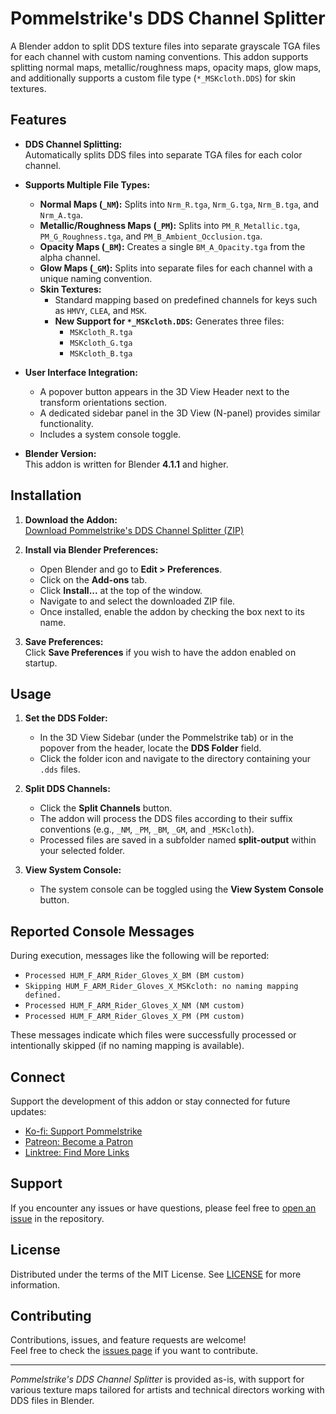 # Pommelstrike's DDS Channel Splitter


A Blender addon to split DDS texture files into separate grayscale TGA files for each channel with custom naming conventions. This addon supports splitting normal maps, metallic/roughness maps, opacity maps, glow maps, and additionally supports a custom file type (`*_MSKcloth.DDS`) for skin textures.

## Features

- **DDS Channel Splitting:**  
  Automatically splits DDS files into separate TGA files for each color channel.
  
- **Supports Multiple File Types:**  
  - **Normal Maps (`_NM`):** Splits into `Nrm_R.tga`, `Nrm_G.tga`, `Nrm_B.tga`, and `Nrm_A.tga`.
  - **Metallic/Roughness Maps (`_PM`):** Splits into `PM_R_Metallic.tga`, `PM_G_Roughness.tga`, and `PM_B_Ambient_Occlusion.tga`.
  - **Opacity Maps (`_BM`):** Creates a single `BM_A_Opacity.tga` from the alpha channel.
  - **Glow Maps (`_GM`):** Splits into separate files for each channel with a unique naming convention.
  - **Skin Textures:**  
    - Standard mapping based on predefined channels for keys such as `HMVY`, `CLEA`, and `MSK`.
    - **New Support for `*_MSKcloth.DDS`:** Generates three files:  
      - `MSKcloth_R.tga`
      - `MSKcloth_G.tga`
      - `MSKcloth_B.tga`
      
- **User Interface Integration:**  
  - A popover button appears in the 3D View Header next to the transform orientations section.
  - A dedicated sidebar panel in the 3D View (N-panel) provides similar functionality.
  - Includes a system console toggle.

- **Blender Version:**  
  This addon is written for Blender **4.1.1** and higher.

## Installation

1. **Download the Addon:**  
   [Download Pommelstrike's DDS Channel Splitter (ZIP)](https://github.com/pommelstrike/pmlstk_DDS_tex_split/blob/main/pommelstrike_DDS_Splitter.zip)

2. **Install via Blender Preferences:**  
   - Open Blender and go to **Edit > Preferences**.
   - Click on the **Add-ons** tab.
   - Click **Install...** at the top of the window.
   - Navigate to and select the downloaded ZIP file.
   - Once installed, enable the addon by checking the box next to its name.

3. **Save Preferences:**  
   Click **Save Preferences** if you wish to have the addon enabled on startup.

## Usage

1. **Set the DDS Folder:**  
   - In the 3D View Sidebar (under the Pommelstrike tab) or in the popover from the header, locate the **DDS Folder** field.
   - Click the folder icon and navigate to the directory containing your `.dds` files.

2. **Split DDS Channels:**  
   - Click the **Split Channels** button.
   - The addon will process the DDS files according to their suffix conventions (e.g., `_NM`, `_PM`, `_BM`, `_GM`, and `_MSKcloth`).
   - Processed files are saved in a subfolder named **split-output** within your selected folder.

3. **View System Console:**  
   - The system console can be toggled using the **View System Console** button.

## Reported Console Messages

During execution, messages like the following will be reported:
- `Processed HUM_F_ARM_Rider_Gloves_X_BM (BM custom)`
- `Skipping HUM_F_ARM_Rider_Gloves_X_MSKcloth: no naming mapping defined.`
- `Processed HUM_F_ARM_Rider_Gloves_X_NM (NM custom)`
- `Processed HUM_F_ARM_Rider_Gloves_X_PM (PM custom)`

These messages indicate which files were successfully processed or intentionally skipped (if no naming mapping is available).

## Connect

Support the development of this addon or stay connected for future updates:

- [Ko-fi: Support Pommelstrike](https://ko-fi.com/pommelstrike)
- [Patreon: Become a Patron](https://patreon.com/pommelstrike)
- [Linktree: Find More Links](https://linktr.ee/pommelstrike)

## Support

If you encounter any issues or have questions, please feel free to [open an issue](https://github.com/pommelstrike/pmlstk_DDS_tex_split/issues) in the repository.

## License

Distributed under the terms of the MIT License. See [LICENSE](LICENSE) for more information.

## Contributing

Contributions, issues, and feature requests are welcome!  
Feel free to check the [issues page](https://github.com/pommelstrike/pmlstk_DDS_tex_split/issues) if you want to contribute.

---

*Pommelstrike's DDS Channel Splitter* is provided as-is, with support for various texture maps tailored for artists and technical directors working with DDS files in Blender.
